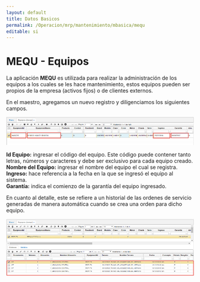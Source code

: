 ```yaml
---
layout: default
title: Datos Basicos
permalink: /Operacion/mrp/mantenimiento/mbasica/mequ
editable: si
---
```


# MEQU - Equipos

La aplicación **MEQU** es utilizada para realizar la administración de los equipos a los cuales se les hace mantenimiento, estos equipos pueden ser propios de la empresa (activos fijos) o de clientes externos.  

En el maestro, agregamos un nuevo registro y diligenciamos los siguientes campos.  


![](MEQU1.png)


**Id Equipo:** ingresar el código del equipo. Este código puede contener tanto letras, números y caracteres y debe ser exclusivo para cada equipo creado.  
**Nombre del Equipo:** ingresar el nombre del equipo el cual se registra.  
**Ingreso:** hace referencia a la fecha en la que se ingresó el equipo al sistema.  
**Garantía:** indica el comienzo de la garantía del equipo ingresado.  


En cuanto al detalle, este se refiere a un historial de las ordenes de servicio generadas de manera automática cuando se crea una orden para dicho equipo.  


![](MEQU2.png)



